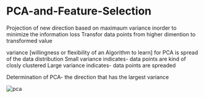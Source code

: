 # PCA-and-Feature-Selection


Projection of new direction based on maximaum variance inorder to minimize the information loss
Transfor data points from higher dimention to transformed value

variance [willingness or flexibility of an Algorithm to learn] for PCA is spread of the data distribution
Small variance indicates- data points are kind of closly clustered
Large variance indicates- data points are spreaded

Determination of PCA- the direction that has the largest variance



![pca](https://user-images.githubusercontent.com/37293512/46150501-57da4d80-c28a-11e8-8b96-e772289790f6.jpeg)
